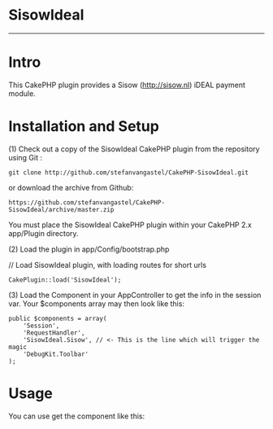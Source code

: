 # SisowIdeal
- - -

# Intro

This CakePHP plugin provides a Sisow (http://sisow.nl) iDEAL payment module.

# Installation and Setup

(1) Check out a copy of the SisowIdeal CakePHP plugin from the repository using Git :

	git clone http://github.com/stefanvangastel/CakePHP-SisowIdeal.git

or download the archive from Github: 

	https://github.com/stefanvangastel/CakePHP-SisowIdeal/archive/master.zip

You must place the SisowIdeal CakePHP plugin within your CakePHP 2.x app/Plugin directory.

(2) Load the plugin in app/Config/bootstrap.php

// Load SisowIdeal plugin, with loading routes for short urls
	
	CakePlugin::load('SisowIdeal');

(3) Load the Component in your AppController to get the info in the session var. Your $components array may then look like this:

	public $components = array(
		'Session',
		'RequestHandler',
		'SisowIdeal.Sisow', // <- This is the line which will trigger the magic
		'DebugKit.Toolbar'
	);


# Usage

You can use get the component like this:
